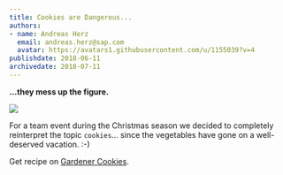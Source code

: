 ```yaml
---
title: Cookies are Dangerous... 
authors: 
- name: Andreas Herz
  email: andreas.herz@sap.com
  avatar: https://avatars1.githubusercontent.com/u/1155039?v=4
publishdate: 2018-06-11
archivedate: 2018-07-11
---
```


**...they mess up the figure.**


![](cookie.jpg)

For a team event during the Christmas season we decided to completely reinterpret the 
topic `cookies`... since the vegetables have gone on a well-deserved vacation. :-)



Get recipe on [Gardener Cookies](../2018_week_52/Gardener_Cookies.md).